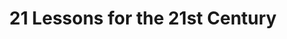 ---
title: "21 Lessons for the 21st Century"
description: 'Setelah membaca Sapiens, buku ini jadi agak terasa sedikit repetitif.'
cover: "images/reading/21-lessons-for-the-21-century.jpeg"
publishDate: 2021-02-11
authors: "Jim Collins"
categories: ["social science & engineering"]
---